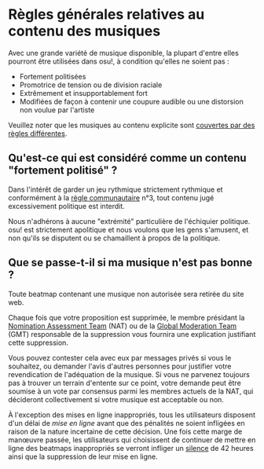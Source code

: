 # Règles générales relatives au contenu des musiques

Avec une grande variété de musique disponible, la plupart d'entre elles pourront être utilisées dans osu!, à condition qu'elles ne soient pas :

- Fortement politisées
- Promotrice de tension ou de division raciale
- Extrêmement et insupportablement fort
- Modifiées de façon à contenir une coupure audible ou une distorsion non voulue par l'artiste

Veuillez noter que les musiques au contenu explicite sont [couvertes par des règles différentes](/wiki/Rules/Explicit_Content).

## Qu'est-ce qui est considéré comme un contenu "fortement politisé" ?

Dans l'intérêt de garder un jeu rythmique strictement rythmique et conformément à la [règle communautaire](/wiki/Rules#règles-communautaires) n°3, tout contenu jugé excessivement politique est interdit.

Nous n'adhérons à aucune "extrémité" particulière de l'échiquier politique. osu! est strictement apolitique et nous voulons que les gens s'amusent, et non qu'ils se disputent ou se chamaillent à propos de la politique.

## Que se passe-t-il si ma musique n'est pas bonne ?

Toute beatmap contenant une musique non autorisée sera retirée du site web.

Chaque fois que votre proposition est supprimée, le membre présidant la [Nomination Assessment Team](/wiki/People/Nomination_Assessment_Team) (NAT) ou de la [Global Moderation Team](/wiki/People/Global_Moderation_Team) (GMT) responsable de la suppression vous fournira une explication justifiant cette suppression.

Vous pouvez contester cela avec eux par messages privés si vous le souhaitez, ou demander l'avis d'autres personnes pour justifier votre revendication de l'adéquation de la musique. Si vous ne parvenez toujours pas à trouver un terrain d'entente sur ce point, votre demande peut être soumise à un vote par consensus parmi les membres actuels de la NAT, qui décideront collectivement si votre musique est acceptable ou non.

À l'exception des mises en ligne inappropriés, tous les utilisateurs disposent d'un délai de *mise en ligne* avant que des pénalités ne soient infligées en raison de la nature incertaine de cette décision. Une fois cette marge de manœuvre passée, les utilisateurs qui choisissent de continuer de mettre en ligne des beatmaps inappropriés se verront infliger un [silence](/wiki/Silence) de 42 heures ainsi que la suppression de leur mise en ligne.

